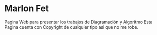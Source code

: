 # Marlon Fet
Pagina Web para presentar los trabajos de Diagramación y Algoritmo
Esta Pagina cuenta con Copyright de cualquier tipo asi que no me robe.
